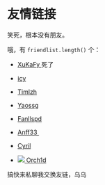 # 友情链接


 笑死，根本没有朋友。

哦，有 `friendlist.length()` 个：

- <a href = "http://xukafy.github.io"> XuKaFy </a>死了
- <a href = "https://icys.top/"> icy</a>

- <a href = "https://timlzh.com/"> Timlzh </a>
- <a href = "https://yaossg.com/"> Yaossg </a>
- <a href = "https://fanllspd.com/">Fanllspd</a>
- <a href = "https://anff33.github.io">Anff33 </a>
- <a href="https://cyril07.wiki"> Cyril </a>
- <a href="https://orch1d.icu">![](https://cdn.jsdelivr.net/gh/worchid39/image_host@main/blog_images/b_3188d41c83900168595b4b2d57916a6a.jpg) Orch1d</a>

搞快来私聊我交换友链，乌乌

